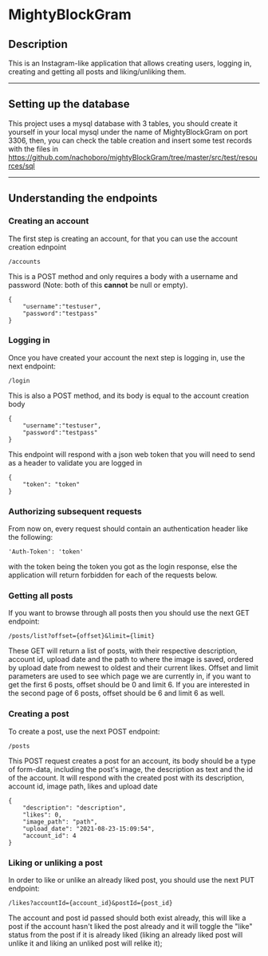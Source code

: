# MightyBlockGram

## Description
This is an Instagram-like application that allows creating users,
logging in, creating and getting all posts and liking/unliking them.

---

## Setting up the database
This project uses a mysql database with 3 tables, you should create it yourself in your local mysql under the name of MightyBlockGram on port 3306, then,  you can check the
table creation and insert some test records with the files in https://github.com/nachoboro/mightyBlockGram/tree/master/src/test/resources/sql

---

## Understanding the endpoints
### Creating an account
The first step is creating an account, for that you can use the account creation ednpoint

```
/accounts
```
This is a POST method and only requires a body with a username and password
(Note: both of this **cannot** be null or empty).

```
{
    "username":"testuser",
    "password":"testpass"
}
```

### Logging in
Once you have created your account the next step is logging in, use the next endpoint:

```
/login
```

This is also a POST method, and its body is equal to the account creation body
```
{
    "username":"testuser",
    "password":"testpass"
}
```

This endpoint will respond with a json web token that you will need to send as a header to validate you are logged in

```
{
    "token": "token"
}
``` 
### Authorizing subsequent requests
From now on, every request should contain an authentication header like the following:
```
'Auth-Token': 'token'
```
with the token being the token you got as the login response, else the application will return forbidden for each of the requests below.


### Getting all posts
If you want to browse through all posts then you should use the next GET endpoint:

```
/posts/list?offset={offset}&limit={limit}
```

These GET will return a list of posts, with their respective description, account id, upload date and the path to where the image is saved, ordered by upload date from newest to oldest and their current likes.
Offset and limit parameters are used to see which page we are currently in, if you want to get the first 6 posts, offset should be 0 and limit 6.
If you are interested in the second page of 6 posts, offset should be 6 and limit 6 as well.

### Creating a post
To create a post, use the next POST endpoint: 

```
/posts
```

This POST request creates a post for an account, its body should be a type of form-data, including
the post's image, the description as text and the id of the account. It will respond with the created post
with its description, account id, image path, likes and upload date

```
{
    "description": "description",
    "likes": 0,
    "image_path": "path",
    "upload_date": "2021-08-23-15:09:54",
    "account_id": 4
}
```

### Liking or unliking a post
In order to like or unlike an already liked post, you should use the next PUT endpoint:

```
/likes?accountId={account_id}&postId={post_id}
```
The account and post id passed should both exist already, this will like a post if the account hasn't liked the post already
and it will toggle the "like" status from the post if it is already liked (liking an already liked post will unlike it and liking an unliked post will relike it);